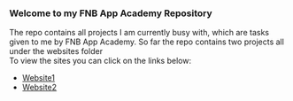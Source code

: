 <h3>Welcome to my FNB App Academy Repository</h3>

<p> 
  The repo contains all projects I am currently busy with, which are tasks given to me by FNB App Academy.
  So far the repo contains two projects all under the websites folder
  <br>
   To view the sites you can click on the links below:
  <ul>
    <li><a href="https://iamluckyt.github.io/FNB-App-Academy/Website1/index.html"> Website1</a></li>
    <li><a href="https://iamluckyt.github.io/FNB-App-Academy/Website2/index.html"> Website2</a></li>
  </ul>

</p>
